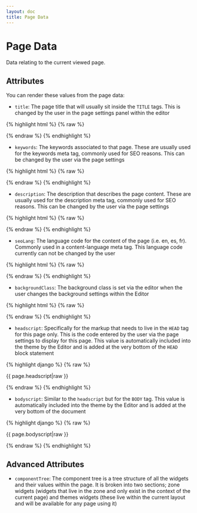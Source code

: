 ```yaml
---
layout: doc
title: Page Data
---
```


# Page Data

Data relating to the current viewed page.

## Attributes
You can render these values from the page data:

* ```title```: The page title that will usually sit inside the ```TITLE``` tags. This is changed by the user in the page settings panel within the editor

{% highlight html %}
{% raw %}

  <title>{{ page.title }}</title>

{% endraw %}
{% endhighlight %}

* ```keywords```: The keywords associated to that page. These are usually used for the keywords meta tag, commonly used for SEO reasons. This can be changed by the user via the page settings

{% highlight html %}
{% raw %}

  <meta name="keywords" content="{{ page.keywords }}" />

{% endraw %}
{% endhighlight %}

* ```description```: The description that describes the page content. These are usually used for the description meta tag, commonly used for SEO reasons. This can be changed by the user via the page settings

{% highlight html %}
{% raw %}

  <meta name="description" content="{{ page.description }}" />

{% endraw %}
{% endhighlight %}

* ```seoLang```: The language code for the content of the page (i.e. en, es, fr). Commonly used in a content-language meta tag. This language code currently can not be changed by the user

{% highlight html %}
{% raw %}

  <meta http-equiv="content-language" content="{{ page.seoLang }}" />

{% endraw %}
{% endhighlight %}

* ```backgroundClass```: The background class is set via the editor when the user changes the background settings within the Editor

{% highlight html %}
{% raw %}

  <body class="{{ page.backgroundClass }}">

{% endraw %}
{% endhighlight %}

* ```headscript```: Specifically for the markup that needs to live in the ```HEAD``` tag for this page only. This is the code entered by the user via the page settings to display for this page. This value is automatically included into the theme by the Editor and is added at the very bottom of the ```HEAD``` block statement

{% highlight django %}
{% raw %}

  {{ page.headscript|raw }}

{% endraw %}
{% endhighlight %}

* ```bodyscript```: Similar to the ```headscript``` but for the ```BODY``` tag. This value is automatically included into the theme by the Editor and is added at the very bottom of the document

{% highlight django %}
{% raw %}

  {{ page.bodyscript|raw }}

{% endraw %}
{% endhighlight %}

## Advanced Attributes

* ```componentTree```: The component tree is a tree structure of all the widgets and their values within the page. It is broken into two sections; zone widgets (widgets that live in the zone and only exist in the context of the current page) and themes widgets (these live within the current layout and will be available for any page using it)